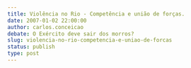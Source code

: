 ```yaml
---
title: Violência no Rio - Competência e união de forças.
date: 2007-01-02 22:00:00
author: carlos.conceicao
debate: O Exército deve sair dos morros?
slug: violencia-no-rio-competencia-e-uniao-de-forcas
status: publish 
type: post
---
```



